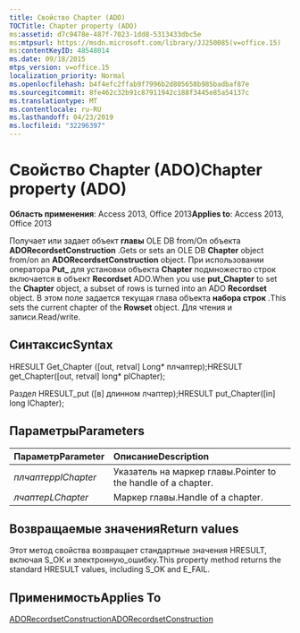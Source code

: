 ```yaml
---
title: Свойство Chapter (ADO)
TOCTitle: Chapter property (ADO)
ms:assetid: d7c9478e-487f-7023-1dd8-5313433dbc5e
ms:mtpsurl: https://msdn.microsoft.com/library/JJ250085(v=office.15)
ms:contentKeyID: 48548014
ms.date: 09/18/2015
mtps_version: v=office.15
localization_priority: Normal
ms.openlocfilehash: b4f4efc2ffab9f7996b2d805658b985badbaf87e
ms.sourcegitcommit: 8fe462c32b91c87911942c188f3445e85a54137c
ms.translationtype: MT
ms.contentlocale: ru-RU
ms.lasthandoff: 04/23/2019
ms.locfileid: "32296397"
---
```

# <a name="chapter-property-ado"></a><span data-ttu-id="51186-102">Свойство Chapter (ADO)</span><span class="sxs-lookup"><span data-stu-id="51186-102">Chapter property (ADO)</span></span>

<span data-ttu-id="51186-103">**Область применения**: Access 2013, Office 2013</span><span class="sxs-lookup"><span data-stu-id="51186-103">**Applies to**: Access 2013, Office 2013</span></span>
 
<span data-ttu-id="51186-104">Получает или задает объект **главы** OLE DB from/On объекта **ADORecordsetConstruction** .</span><span class="sxs-lookup"><span data-stu-id="51186-104">Gets or sets an OLE DB **Chapter** object from/on an **ADORecordsetConstruction** object.</span></span> <span data-ttu-id="51186-105">При использовании оператора **Put\_** для установки объекта **Chapter** подмножество строк включается в объект **Recordset** ADO.</span><span class="sxs-lookup"><span data-stu-id="51186-105">When you use **put\_Chapter** to set the **Chapter** object, a subset of rows is turned into an ADO **Recordset** object.</span></span> <span data-ttu-id="51186-106">В этом поле задается текущая глава объекта **набора строк** .</span><span class="sxs-lookup"><span data-stu-id="51186-106">This sets the current chapter of the **Rowset** object.</span></span> <span data-ttu-id="51186-107">Для чтения и записи.</span><span class="sxs-lookup"><span data-stu-id="51186-107">Read/write.</span></span>

## <a name="syntax"></a><span data-ttu-id="51186-108">Синтаксис</span><span class="sxs-lookup"><span data-stu-id="51186-108">Syntax</span></span>

<span data-ttu-id="51186-109">HRESULT Get\_Chapter (\[out, retval\] Long\* плчаптер);</span><span class="sxs-lookup"><span data-stu-id="51186-109">HRESULT get\_Chapter(\[out, retval\] long\* plChapter);</span></span>

<span data-ttu-id="51186-110">Раздел HRESULT\_put (\[в\] длинном лчаптер);</span><span class="sxs-lookup"><span data-stu-id="51186-110">HRESULT put\_Chapter(\[in\] long lChapter);</span></span>

## <a name="parameters"></a><span data-ttu-id="51186-111">Параметры</span><span class="sxs-lookup"><span data-stu-id="51186-111">Parameters</span></span>

|<span data-ttu-id="51186-112">Параметр</span><span class="sxs-lookup"><span data-stu-id="51186-112">Parameter</span></span>|<span data-ttu-id="51186-113">Описание</span><span class="sxs-lookup"><span data-stu-id="51186-113">Description</span></span>|
|:--------|:----------|
|<span data-ttu-id="51186-114">*плчаптер*</span><span class="sxs-lookup"><span data-stu-id="51186-114">*plChapter*</span></span> |<span data-ttu-id="51186-115">Указатель на маркер главы.</span><span class="sxs-lookup"><span data-stu-id="51186-115">Pointer to the handle of a chapter.</span></span>|
|<span data-ttu-id="51186-116">*лчаптер*</span><span class="sxs-lookup"><span data-stu-id="51186-116">*LChapter*</span></span> |<span data-ttu-id="51186-117">Маркер главы.</span><span class="sxs-lookup"><span data-stu-id="51186-117">Handle of a chapter.</span></span>|

## <a name="return-values"></a><span data-ttu-id="51186-118">Возвращаемые значения</span><span class="sxs-lookup"><span data-stu-id="51186-118">Return values</span></span>

<span data-ttu-id="51186-119">Этот метод свойства возвращает стандартные значения HRESULT, включая S\_ОК и электронную\_ошибку.</span><span class="sxs-lookup"><span data-stu-id="51186-119">This property method returns the standard HRESULT values, including S\_OK and E\_FAIL.</span></span>

## <a name="applies-to"></a><span data-ttu-id="51186-120">Применимость</span><span class="sxs-lookup"><span data-stu-id="51186-120">Applies To</span></span>

[<span data-ttu-id="51186-121">ADORecordsetConstruction</span><span class="sxs-lookup"><span data-stu-id="51186-121">ADORecordsetConstruction</span></span>](adorecordsetconstruction-interface-ado.md)

